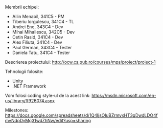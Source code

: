 Membrii echipei:
  - Ailin Menabil, 341C5 - PM
  - Tiberiu Iorgulescu, 341C4 - TL
  - Andrei Ene, 343C4 - Dev
  - Mihai Mihailescu, 342C5 - Dev
  - Cetin Rasid, 341C4 - Dev
  - Alex Filiuta, 341C4 - Dev
  - Paul German, 343C4 - Tester
  - Daniela Tatu, 341C4 - Tester

Descrierea proiectului: http://ocw.cs.pub.ro/courses/mps/proiect/proiect-1

Tehnologii folosite:
  - Unity
  - .NET Framework
 
 Vom folosi coding style-ul de la acest link: https://msdn.microsoft.com/en-us/library/ff926074.aspx
 
 Milestones: https://docs.google.com/spreadsheets/d/1Q4IjsOluBZrmvxHT3gDwdLDO4fmvNdpDyMg31wdZhNw/edit?usp=sharing
